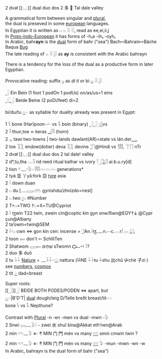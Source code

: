 2 dvał [[𓈋]] dual duo dos 2 多 🌙 Tal dale valley  

A grammatical form between singular and [plural](Plural),  
the dual is preseved in some [european](PIE) languages.  
In Egyptian it is written as 𓏮 𓏭 𓇌 𓇋𓇋, read as ee,ei,ii,j  
In [Proto-Indo-European](https://en.wikipedia.org/wiki/Proto-Indo-European_nominals) it has forms of -h₁e -ih₁ -oyh₁  
In Arabic, bahr**ayn** is the [dual](Dual) form of bahr ("sea") Bach⇨Bahrain⇨Bäche Baqua [Bug](https://en.wikipedia.org/wiki/Bug_River)  
The late reading of 𓏭 𓇌 [𓇋](𓇋)𓇋 as **ay** is consistent with the Arabic bahrayn  

There is a tendency for the loss of the dual as a productive form in later Egyptian.  

Provocative reading:  suffix [𓏮](𓏮) as *di* *ti* or bi [𓏭](𓏭) 𓇌 [𓇋](𓇋)𓇋  

[𓃀](𓃀) Ein Bein (1 foot 1 podOn 1 podUs) on/as/us=1 eins  
[𓂾](𓂾)[𓃀](𓃀) Beide Beine (2 poDi/feet) di=2  

bi/du/tu [𓏏](𓏏)𓏏 as syllable for duality already was present in Egypt:  

1 𓌠𓏤 bone (Har)poon𓌡 vs 𓌟𓏤 boin (binary) [𓃀](𓃀)[𓃀](𓃀) [𓄹](𓄹)[𓄻](𓄻)vs  
2 𓌟 thun,toe ⋍ keras [𓈎](𓈎)𓋴𓌟 (horn)  
2 𓈇 tawi   two-towns | two-lands dawlant(AR)=state vs län.der[𓇾](𓇾)  
2 toe 𓃅  endow(dotier) deva 𓃅 devine [𓊹](𓊹)𓊹@Hindi vs 𓃃 𓊹𓊹𓊹 nTr  
2 dvał [[𓈋]] dual duo dos 2 tal dale! valley  
2 d*,tu,tha  𓂋𓌟 rid reed ritual kathar vs ivory 𓍋𓃀[𓅱](𓅱)𓌟 ai.b.u.ry[d]  
2 tion 𓎼𓈖𓏌𓅱𓏏𓌟𓌟𓌟𓏛𓏛𓏛 generations*  
2 tyà 亚 丫yā:fork 亞 [tyre](tyre) asia  
2 𓌢 down duan  
2 𓏮 du [𓊃𓈙𓏮𓅹 gynishdu/zhnízdo=nest]  
2 𓏮 two  [𓏌](𓏌)𓏮 #Number  
2 T+𓏮=TWO 𐠰𓏮=𐠱=TU@Cypriot  
2 𓌢 ꜩwin  T22 twin, zwein cin@coptic kin gyn snw/ßwn@EGY𐠮𐠯 @Cypr çun@Albany  
2 ta’owm=twin@SEM  
2 𓌢𓏌𓏮 cwn ⇔ gon kin cen: incense = [𓊹](𓊹)An.𓌢ꜩ.𓈖n.𓍿c.𓂋r𓆴𓈒𓏥 [𓍑](𓍑)[𓊮](𓊮)  
2 toon 𓍃 don't ⇦ SchlitTen  
2 Shatwom 𓈙𓍃 שְׁתַּיִם sTwomn 𐎘𐎐𐎎 𓍏?  
2 duo 多 duō  
2 tu 𓇑𓇑 [Nature](Nature) = 𓈖𓇑𓇑𓏏[𓇳](𓇳) nattura (𐦌NE 𓇑𓇑tu 𓇓shu 出chū 屮chè 子zi )  
see [numbers](Numbers), [cosmos](cosmos)  
2 tit [𓏏](𓏏) dad=breast  

Super roots:  
[[𓃀]]𓃀 BEIDE BOTH PODES/PODEN ⇔ apart, but  
[𓏏](𓏏)𓏏|B'D'T| [dual](Dual) dough/teig D/Telle breδt breast/tit𓏏𓏏  
bone 𓌠𓏤 vs 𓌟𓏤 Nepthune?  

Contrast with [Plural](Plural) -n -en -men vs dual -mwn -𓅱  
2 Snwi 𓈙𓈖𓅱𓇋 - zwei 水 shuǐ šina@Akkat eth’nen@Arab  
2 min 𓏠𓈖𓅱  𒋰 𒈫 MIN 门 門 mén vs many [𓏠](𓏠) smni cmwin twin ?  
2 min 𓏠𓈖𓅱  𒋰 𒈫 MIN 门 門 mén vs many [𓏠](𓏠) 𓅱 -mun -mwn -wn -w  
In Arabic, bahrayn is the dual form of bahr ("sea")  
